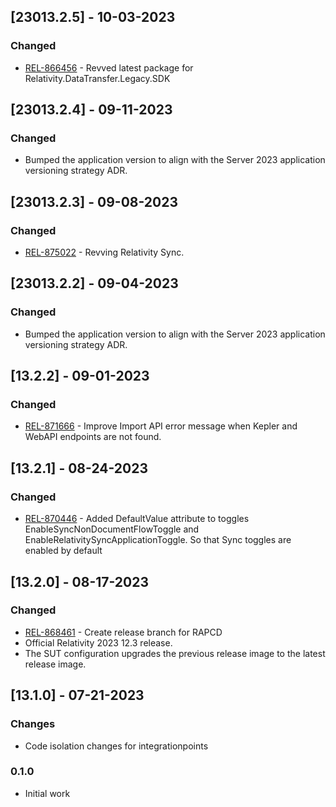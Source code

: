## [23013.2.5] - 10-03-2023
### Changed

- [REL-866456](https://jira.kcura.com/browse/REL-866456) - Revved latest package for Relativity.DataTransfer.Legacy.SDK

## [23013.2.4] - 09-11-2023

### Changed

- Bumped the application version to align with the Server 2023 application versioning strategy ADR.

## [23013.2.3] - 09-08-2023

### Changed

- [REL-875022](https://jira.kcura.com/browse/REL-875022) - Revving Relativity Sync.

## [23013.2.2] - 09-04-2023

### Changed

- Bumped the application version to align with the Server 2023 application versioning strategy ADR.

## [13.2.2] - 09-01-2023

### Changed  
- [REL-871666](https://jira.kcura.com/browse/REL-871666) - Improve Import API error message when Kepler and WebAPI endpoints are not found.

## [13.2.1] - 08-24-2023
 
### Changed
 
- [REL-870446](https://jira.kcura.com/browse/REL-870446) - Added DefaultValue attribute to toggles EnableSyncNonDocumentFlowToggle and EnableRelativitySyncApplicationToggle. So that Sync toggles are enabled by default

## [13.2.0] - 08-17-2023
 
### Changed
 
- [REL-868461](https://jira.kcura.com/browse/REL-868461) - Create release branch for RAPCD
- Official Relativity 2023 12.3 release.
- The SUT configuration upgrades the previous release image to the latest release image.
## [13.1.0] - 07-21-2023

### Changes

- Code isolation changes for integrationpoints

### 0.1.0

- Initial work
